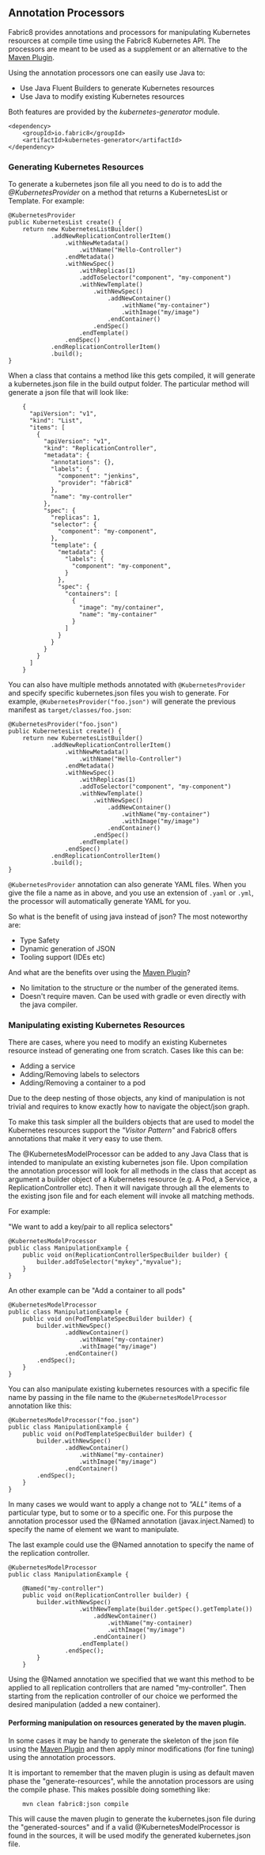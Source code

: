 ## Annotation Processors

Fabric8 provides annotations and processors for manipulating Kubernetes resources at compile time using the Fabric8 Kubernetes API.
The processors are meant to be used as a supplement or an alternative to the [Maven Plugin](mavenPlugin.html).

Using the annotation processors one can easily use Java to:

- Use Java Fluent Builders to generate Kubernetes resources
- Use Java to modify existing Kubernetes resources


Both features are provided by the *kubernetes-generator* module.

    <dependency>
        <groupId>io.fabric8</groupId>
        <artifactId>kubernetes-generator</artifactId>
    </dependency>

### Generating Kubernetes Resources

To generate a kubernetes json file all you need to do is to add the *@KubernetesProvider* on a method that returns a KubernetesList or Template.
For example:

    @KubernetesProvider
    public KubernetesList create() {
        return new KubernetesListBuilder()
                .addNewReplicationControllerItem()
                    .withNewMetadata()
                        .withName("Hello-Controller")
                    .endMetadata()
                    .withNewSpec()
                        .withReplicas(1)
                        .addToSelector("component", "my-component")
                        .withNewTemplate()
                            .withNewSpec()
                                .addNewContainer()
                                    .withName("my-container")
                                    .withImage("my/image")
                                .endContainer()
                            .endSpec()
                        .endTemplate()
                    .endSpec()
                .endReplicationControllerItem()
                .build();
    }

When a class that contains a method like this gets compiled, it will generate a kubernetes.json file in the build output folder.
The particular method will generate a json file that will look like:

        {
          "apiVersion": "v1",
          "kind": "List",
          "items": [
            {
              "apiVersion": "v1",
              "kind": "ReplicationController",
              "metadata": {
                "annotations": {},
                "labels": {
                  "component": "jenkins",
                  "provider": "fabric8"
                },
                "name": "my-controller"
              },
              "spec": {
                "replicas": 1,
                "selector": {
                  "component": "my-component",
                },
                "template": {
                  "metadata": {
                    "labels": {
                      "component": "my-component",
                    }
                  },
                  "spec": {
                    "containers": [
                      {
                        "image": "my/container",
                        "name": "my-container"
                      }
                    ]
                  }
                }
              }
            }
          ]
        }
        
You can also have multiple methods annotated with `@KubernetesProvider` and specify specific kubernetes.json files you
wish to generate. For example, `@KubernetesProvider("foo.json")` will generate the previous manifest as `target/classes/foo.json`:

    @KubernetesProvider("foo.json")
    public KubernetesList create() {
        return new KubernetesListBuilder()
                .addNewReplicationControllerItem()
                    .withNewMetadata()
                        .withName("Hello-Controller")
                    .endMetadata()
                    .withNewSpec()
                        .withReplicas(1)
                        .addToSelector("component", "my-component")
                        .withNewTemplate()
                            .withNewSpec()
                                .addNewContainer()
                                    .withName("my-container")
                                    .withImage("my/image")
                                .endContainer()
                            .endSpec()
                        .endTemplate()
                    .endSpec()
                .endReplicationControllerItem()
                .build();
    }    
    
`@KubernetesProvider` annotation can also generate YAML files. When you give the file a name as in above, and you use an
extension of `.yaml` or `.yml`, the processor will automatically generate YAML for you. 

So what is the benefit of using java instead of json? The most noteworthy are:

- Type Safety
- Dynamic generation of JSON
- Tooling support (IDEs etc)

And what are the benefits over using the [Maven Plugin](mavenPlugin.html)?

- No limitation to the structure or the number of the generated items.
- Doesn't require maven. Can be used with gradle or even directly with the java compiler.

### Manipulating existing Kubernetes Resources
There are cases, where you need to modify an existing Kubernetes resource instead of generating one from scratch. Cases like this can be:

- Adding a service
- Adding/Removing labels to selectors
- Adding/Removing a container to a pod

Due to the deep nesting of those objects, any kind of manipulation is not trivial and requires to know exactly how to navigate the object/json graph.

To make this task simpler all the builders objects that are used to model the Kubernetes resources support the *"Visitor Pattern"* and Fabric8 offers annotations that
make it very easy to use them.

The @KubernetesModelProcessor can be added to any Java Class that is intended to manipulate an existing kubernetes json file.
Upon compilation the annotation processor will look for all methods in the class that accept as argument a builder object of a Kubernetes resource (e.g. A Pod, a Service, a ReplicationController etc).
Then it will navigate through all the elements to the existing json file and for each element will invoke all matching methods.

For example:

"We want to add a key/pair to all replica selectors"

    @KubernetesModelProcessor
    public class ManipulationExample {
        public void on(ReplicationControllerSpecBuilder builder) {
            builder.addToSelector("mykey","myvalue");
        }
    }

An other example can be "Add a container to all pods"

    @KubernetesModelProcessor
    public class ManipulationExample {
        public void on(PodTemplateSpecBuilder builder) {
            builder.withNewSpec()
                    .addNewContainer()
                        .withName("my-container)
                        .withImage("my/image")
                    .endContainer()
            .endSpec();
        }
    }
    
You can also manipulate existing kubernetes resources with a specific file name by passing in the file name to the `@KubernetesModelProcessor`
annotation like this:

    @KubernetesModelProcessor("foo.json")
    public class ManipulationExample {
        public void on(PodTemplateSpecBuilder builder) {
            builder.withNewSpec()
                    .addNewContainer()
                        .withName("my-container)
                        .withImage("my/image")
                    .endContainer()
            .endSpec();
        }
    }


In many cases we would want to apply a change not to *"ALL"* items of a particular type, but to some or to a specific one.
For this purpose the annotation processor used the @Named annotation (javax.inject.Named) to specify the name of element we want to manipulate.

The last example could use the @Named annotation to specify the name of the replication controller.


    @KubernetesModelProcessor
    public class ManipulationExample {

        @Named("my-controller")
        public void on(ReplicationController builder) {
            builder.withNewSpec()
                        .withNewTemplate(builder.getSpec().getTemplate())
                            .addNewContainer()
                                .withName("my-container)
                                .withImage("my/image")
                            .endContainer()
                        .endTemplate()
                    .endSpec();
            }
        }

Using the @Named annotation we specified that we want this method to be applied to all replication controllers that are named "my-controller".
Then starting from the replication controller of our choice we performed the desired manipulation (added a new container).

#### Performing manipulation on resources generated by the maven plugin.

In some cases it may be handy to generate the skeleton of the json file using the [Maven Plugin](mavenPlugin.html) and then apply minor modifications (for fine tuning) using the annotation processors.

It is important to remember that the maven plugin is using as default maven phase the "generate-resources", while the annotation processors are using the compile phase.
This makes possible doing something like:

        mvn clean fabric8:json compile

This will cause the maven plugin to generate the kubernetes.json file during the "generated-sources" and if a valid @KubernetesModelProcessor is found in the sources, it will be used modify the generated kubernetes.json file.